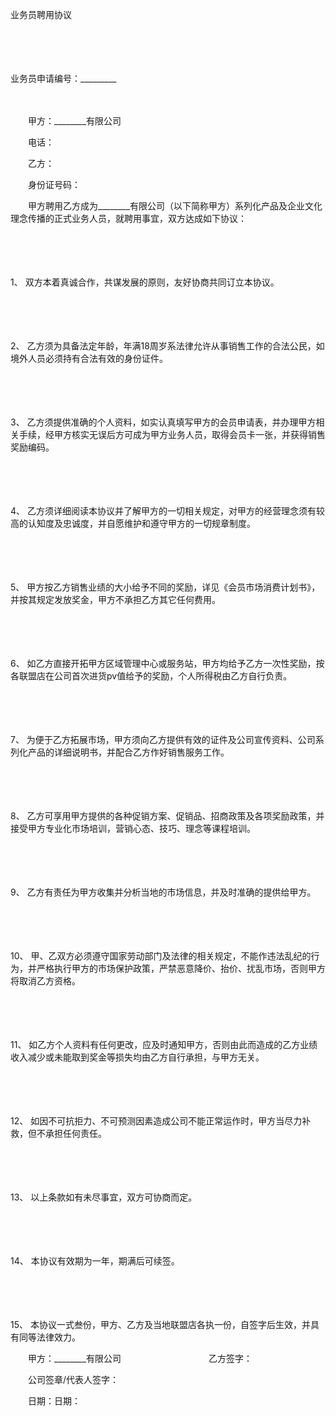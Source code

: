 



业务员聘用协议



 

　　

　　


 业务员申请编号：_________
 
　　



　　甲方：________有限公司

　　电话：　　

　　乙方：

　　身份证号码：　　

　　甲方聘用乙方成为________有限公司（以下简称甲方）系列化产品及企业文化理念传播的正式业务人员，就聘用事宜，双方达成如下协议：

　　

　　

1、
 双方本着真诚合作，共谋发展的原则，友好协商共同订立本协议。

　　

　　

2、
 乙方须为具备法定年龄，年满18周岁系法律允许从事销售工作的合法公民，如境外人员必须持有合法有效的身份证件。

　　

　　

3、
 乙方须提供准确的个人资料，如实认真填写甲方的会员申请表，并办理甲方相关手续，经甲方核实无误后方可成为甲方业务人员，取得会员卡一张，并获得销售奖励编码。

　　

　　

4、
 乙方须详细阅读本协议并了解甲方的一切相关规定，对甲方的经营理念须有较高的认知度及忠诚度，并自愿维护和遵守甲方的一切规章制度。

　　

　　

5、
 甲方按乙方销售业绩的大小给予不同的奖励，详见《会员市场消费计划书》，并按其规定发放奖金，甲方不承担乙方其它任何费用。

　　

　　

6、
 如乙方直接开拓甲方区域管理中心或服务站，甲方均给予乙方一次性奖励，按各联盟店在公司首次进货pv值给予的奖励，个人所得税由乙方自行负责。

　　

　　

7、
 为便于乙方拓展市场，甲方须向乙方提供有效的证件及公司宣传资料、公司系列化产品的详细说明书，并配合乙方作好销售服务工作。

　　

　　

8、
 乙方可享用甲方提供的各种促销方案、促销品、招商政策及各项奖励政策，并接受甲方专业化市场培训，营销心态、技巧、理念等课程培训。

　　

　　

9、
 乙方有责任为甲方收集并分析当地的市场信息，并及时准确的提供给甲方。

　　

　　

10、
甲、乙双方必须遵守国家劳动部门及法律的相关规定，不能作违法乱纪的行为，并严格执行甲方的市场保护政策，严禁恶意降价、抬价、扰乱市场，否则甲方将取消乙方资格。

　　

　　

11、
如乙方个人资料有任何更改，应及时通知甲方，否则由此而造成的乙方业绩收入减少或未能取到奖金等损失均由乙方自行承担，与甲方无关。

　　

　　

12、
如因不可抗拒力、不可预测因素造成公司不能正常运作时，甲方当尽力补救，但不承担任何责任。

　　

　　

13、
以上条款如有未尽事宜，双方可协商而定。

　　

　　

14、
本协议有效期为一年，期满后可续签。

　　

　　

15、
本协议一式叁份，甲方、乙方及当地联盟店各执一份，自签字后生效，并具有同等法律效力。　　

　　甲方：________有限公司　　　　　　　　　　乙方签字：

　　公司签章/代表人签字：

　　日期：日期：
